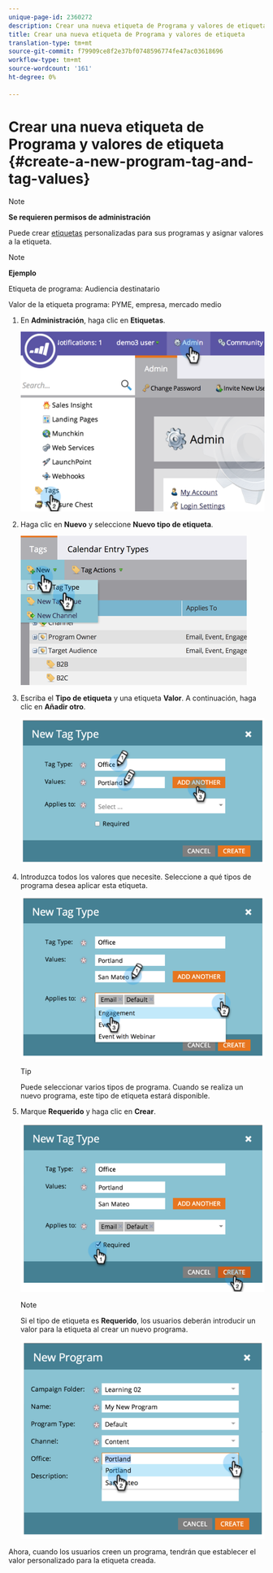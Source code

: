 ```yaml
---
unique-page-id: 2360272
description: Crear una nueva etiqueta de Programa y valores de etiqueta - Documentos de marketing - Documentación del producto
title: Crear una nueva etiqueta de Programa y valores de etiqueta
translation-type: tm+mt
source-git-commit: f79909ce8f2e37bf0748596774fe47ac03618696
workflow-type: tm+mt
source-wordcount: '161'
ht-degree: 0%

---
```



# Crear una nueva etiqueta de Programa y valores de etiqueta {#create-a-new-program-tag-and-tag-values}

>[!NOTE]
>
>**Se requieren permisos de administración**

Puede crear [etiquetas](/help/marketo/product-docs/core-marketo-concepts/programs/working-with-programs/understanding-tags.md) personalizadas para sus programas y asignar valores a la etiqueta.

>[!NOTE]
>
>**Ejemplo**
>
>Etiqueta de programa: Audiencia destinatario
>
>Valor de la etiqueta programa: PYME, empresa, mercado medio

1. En **Administración**, haga clic en **Etiquetas**.

   ![](assets/image2014-9-24-12-3a10-3a32.png)

1. Haga clic en **Nuevo** y seleccione **Nuevo tipo de etiqueta**.

   ![](assets/image2014-9-24-12-3a12-3a43.png)

1. Escriba el **Tipo de etiqueta** y una etiqueta **Valor**. A continuación, haga clic en **Añadir otro**.

   ![](assets/image2014-9-24-12-3a16-3a55.png)

1. Introduzca todos los valores que necesite. Seleccione a qué tipos de programa desea aplicar esta etiqueta.

   ![](assets/image2014-9-24-12-3a17-3a29.png)

   >[!TIP]
   >
   >Puede seleccionar varios tipos de programa. Cuando se realiza un nuevo programa, este tipo de etiqueta estará disponible.

1. Marque **Requerido** y haga clic en **Crear**.

   ![](assets/image2014-9-24-12-3a18-3a33.png)

   >[!NOTE]
   >
   >Si el tipo de etiqueta es **Requerido**, los usuarios deberán introducir un valor para la etiqueta al crear un nuevo programa.

   ![](assets/image2014-9-24-12-3a19-3a17.png)

Ahora, cuando los usuarios creen un programa, tendrán que establecer el valor personalizado para la etiqueta creada.
